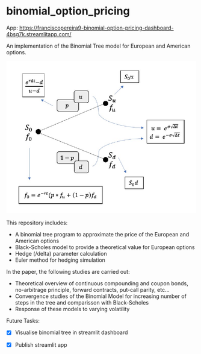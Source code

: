 # binomial_option_pricing

App: https://franciscopereira9-binomial-option-pricing-dashboard-4bsg7k.streamlitapp.com/

An implementation of the Binomial Tree model for European and American options.

![binomial_model](binom.jpg)

This repository includes:
- A binomial tree program to approximate the price of the European and American options
- Black-Scholes model to provide a theoretical value for European options
- Hedge (/delta) parameter calculation
- Euler method for hedging simulation

In the paper, the following studies are carried out:
- Theoretical overview of continuous compounding and coupon bonds, no-arbitrage principle, forward contracts, put-call parity, etc...
- Convergence studies of the Binomial Model for increasing number of steps in the tree and comparisson with Black-Scholes
- Response of these models to varying volatility

Future Tasks:
- [x] Visualise binomial tree in streamlit dashboard
- [x] Publish streamlit app

